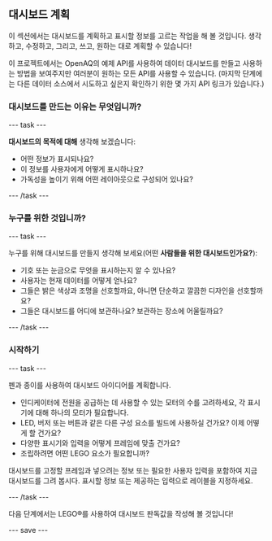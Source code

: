 ## 대시보드 계획

이 섹션에서는 대시보드를 계획하고 표시할 정보를 고르는 작업을 해 볼 것입니다. 생각하고, 수정하고, 그리고, 쓰고, 원하는 대로 계획할 수 있습니다!

이 프로젝트에서는 OpenAQ의 예제 API를 사용하여 데이터 대시보드를 만들고 사용하는 방법을 보여주지만 여러분이 원하는 모든 API를 사용할 수 있습니다. (마지막 단계에는 다른 데이터 소스에서 시도하고 싶은지 확인하기 위한 몇 가지 API 링크가 있습니다.)

### 대시보드를 만드는 이유는 무엇입니까?

--- task ---

**대시보드의 목적에 대해** 생각해 보겠습니다:

+ 어떤 정보가 표시되나요?
+ 이 정보를 사용자에게 어떻게 표시하나요?
+ 가독성을 높이기 위해 어떤 레이아웃으로 구성되어 있나요?


--- /task ---

### 누구를 위한 것입니까?

--- task ---

누구를 위해 대시보드를 만들지 생각해 보세요(어떤 **사람들을 위한 대시보드인가요?**):

+ 기호 또는 눈금으로 무엇을 표시하는지 알 수 있나요?
+ 사용자는 현재 데이터를 어떻게 얻나요?
+ 그들은 밝은 색상과 조명을 선호할까요, 아니면 단순하고 깔끔한 디자인을 선호할까요?
+ 그들은 대시보드를 어디에 보관하나요? 보관하는 장소에 어울릴까요?

--- /task ---

### 시작하기

--- task ---

펜과 종이를 사용하여 대시보드 아이디어를 계획합니다.

+ 인디케이터에 전원을 공급하는 데 사용할 수 있는 모터의 수를 고려하세요, 각 표시기에 대해 하나의 모터가 필요합니다.
+ LED, 버저 또는 버튼과 같은 다른 구성 요소를 빌드에 사용하실 건가요? 이제 어떻게 할 건가요?
+ 다양한 표시기와 입력을 어떻게 프레임에 맞출 건가요?
+ 조립하려면 어떤 LEGO 요소가 필요합니까?

대시보드를 고정할 프레임과 넣으려는 정보 또는 필요한 사용자 입력을 포함하여 지금 대시보드를 그려 봅시다. 표시할 정보 또는 제공하는 입력으로 레이블을 지정하세요.

--- /task ---

다음 단계에서는 LEGO®를 사용하여 대시보드 판독값을 작성해 볼 것입니다!


--- save ---
